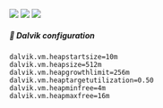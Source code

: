 <img src="https://img.shields.io/badge/Version-2.6-blue"/> <img src="https://img.shields.io/badge/Root-Magisk-green"/> <img src="https://img.shields.io/badge/Forum-Xda--developers%20-orange"/>

##### :mag_right: Dalvik configuration
```
dalvik.vm.heapstartsize=10m
dalvik.vm.heapsize=512m
dalvik.vm.heapgrowthlimit=256m
dalvik.vm.heaptargetutilization=0.50
dalvik.vm.heapminfree=4m
dalvik.vm.heapmaxfree=16m

```
